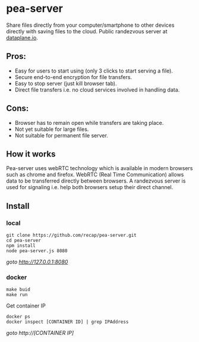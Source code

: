 # pea-server
Share files directly from your computer/smartphone to other devices directly with saving files to the cloud. 
Public randezvous server at [dataplane.io](https://dataplane.io).

## Pros:
- Easy for users to start using (only 3 clicks to start serving a file).
- Secure end-to-end encryption for file transfers.
- Easy to stop server (just kill browser tab).
- Direct file transfers i.e. no cloud services involved in handling data.

## Cons:
- Browser has to remain open while transfers are taking place.
- Not yet suitable for large files.
- Not suitable for permanent file server.

## How it works
Pea-server uses webRTC technology which is available in modern browsers such as chrome and firefox.
WebRTC (Real Time Communication) allows data to be transferred directly between browsers. A randezvous
server is used for signaling i.e. help both browsers setup their direct channel. 


## Install
### local
```shell
git clone https://github.com/recap/pea-server.git
cd pea-server 
npm install
node pea-server.js 8080
```
_goto http://127.0.0.1:8080_

### docker
```shell
make buid
make run
```
Get container IP
```shell
docker ps
docker inspect [CONTAINER ID] | grep IPAddress
```
_goto http://[CONTAINER IP]_


